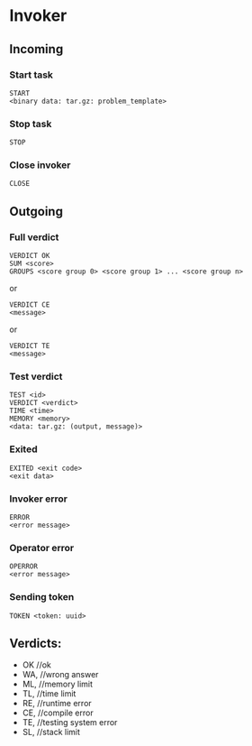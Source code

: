 # Invoker
## Incoming
### Start task
```
START
<binary data: tar.gz: problem_template>
```
### Stop task
```
STOP
```
### Close invoker
```
CLOSE
```
## Outgoing
### Full verdict
```
VERDICT OK
SUM <score>
GROUPS <score group 0> <score group 1> ... <score group n>
```
or
```
VERDICT CE
<message>
```
or
```
VERDICT TE
<message>
```

### Test verdict
```
TEST <id>
VERDICT <verdict>
TIME <time>
MEMORY <memory>
<data: tar.gz: (output, message)>
```
### Exited
```
EXITED <exit code>
<exit data>
```
### Invoker error
```
ERROR
<error message>
```
### Operator error
```
OPERROR
<error message>
```
### Sending token
```
TOKEN <token: uuid>
```

## Verdicts:
 - OK  //ok
 - WA, //wrong answer
 - ML, //memory limit
 - TL, //time limit
 - RE, //runtime error
 - CE, //compile error
 - TE, //testing system error
 - SL, //stack limit
